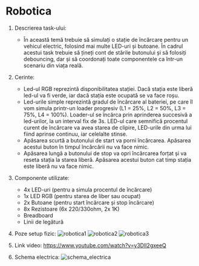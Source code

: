 # Robotica

1. Descrierea task-ului:
   - În această temă trebuie să simulați o stație de încărcare pentru un vehicul electric, folosind mai multe LED-uri și butoane. În cadrul acestui task trebuie să țineți cont de stările butonului și să folosiți debouncing, dar și să coordonați toate componentele ca într-un scenariu din viața reală.

2. Cerinte:
   - Led-ul RGB reprezintă disponibilitatea stației. Dacă stația este liberă led-ul va fi verde, iar dacă stația este ocupată se va face roșu.
   - Led-urile simple reprezintă gradul de încărcare al bateriei, pe care îl vom simula printr-un loader progresiv (L1 = 25%, L2 = 50%, L3 = 75%, L4 = 100%). Loader-ul se încărca prin aprinderea succesivă a led-urilor, la un interval fix de 3s. LED-ul care semnifică procentul curent de încărcare va avea starea de clipire, LED-urile din urma lui fiind aprinse continuu, iar celelalte stinse.
   - Apăsarea scurtă a butonului de start va porni încărcarea. Apăsarea acestui buton în timpul încărcării nu va face nimic.
   - Apăsarea lungă a butonului de stop va opri încărcarea forțat și va reseta stația la starea liberă. Apăsarea acestui buton cat timp stația este liberă nu va face nimic.

3. Componente utilizate:
   - 4x LED-uri (pentru a simula procentul de încărcare)
   - 1x LED RGB (pentru starea de liber sau ocupat)
   - 2x Butoane (pentru start încărcare și stop încărcare)
   - 8x Rezistoare (6x 220/330ohm, 2x 1K)
   - Breadboard
   - Linii de legătură

4. Poze setup fizic:
   ![robotica1](https://github.com/user-attachments/assets/47fb9f70-f76d-4f4a-bb91-fc5412f252e4)
   ![robotica2](https://github.com/user-attachments/assets/2c787e49-e73b-4c7e-8a49-5a85cf96d6a4)
   ![robotica3](https://github.com/user-attachments/assets/832286c3-546f-4c7e-bac3-e4f658751590)

5. Link video: https://www.youtube.com/watch?v=y3DIl2gxeeQ

6. Schema electrica:
   ![schema_electrica](https://github.com/user-attachments/assets/cd428146-2c3c-4af3-99c8-3f750e718c9b)

   
